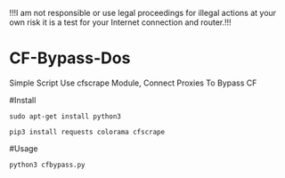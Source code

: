 !!!I am not responsible or use legal proceedings for illegal actions at your own risk it is a test for your Internet connection and router.!!!

# CF-Bypass-Dos
Simple Script Use cfscrape Module, Connect Proxies To Bypass CF

#Install

    sudo apt-get install python3
    
    pip3 install requests colorama cfscrape
    
#Usage

    python3 cfbypass.py
